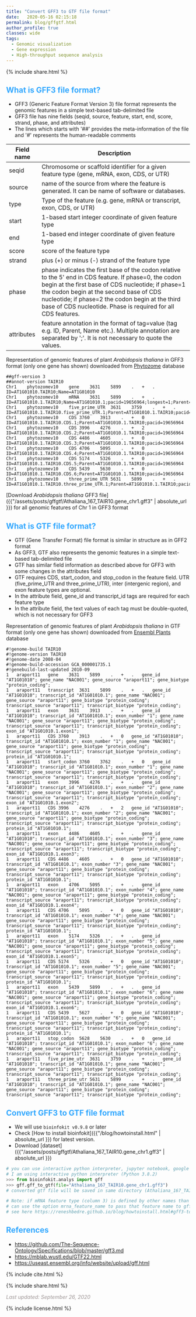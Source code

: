 ```yaml
---
title: "Convert GFF3 to GTF file format"
date:   2020-05-16 02:15:18
permalink: blog/gffgtf.html
author_profile: true
classes: wide
tags:
  - Genomic visualization
  - Gene expression
  - High-throughput sequence analysis
---
```


<p>
{% include  share.html %}
</p>

## <span style="color:#33a8ff">What is GFF3 file format?</span>
- GFF3 (Generic Feature Format Version 3) file format represents the genomic features in a simple text-based tab-delimited file
- GFF3 file has nine fields (seqid, source, feature, start, end, score, strand, phase, and attributes)
- The lines which starts with '##' provides the meta-information of the file and '#' represents the human-readable 
  comments

| Field name | Description |
|----|----|
| seqid | Chromosome or scaffold identifier for a given feature type (gene, mRNA, exon, CDS, or UTR) |
| source | name of the source from where the feature is generated. It can be name of software or databases.|
| type  | Type of the feature (e.g. gene, mRNA or transcript, exon, CDS, or UTR) |
| start | 1-based start integer coordinate of given feature type |
| end | 1-based end integer coordinate of given feature type |
| score | score of the feature type |
| strand | plus (+) or minus (-) strand of the feature type |
| phase | phase indicates the first base of the codon relative to the 5' end in CDS feature. If phase=0, the codon begin at the first base of CDS nucleotide; if phase=1 the codon begin at the second base of CDS nucleotide; if phase=2 the codon begin at the third base of CDS nucleotide. Phase is required for all CDS features.|
| attributes | feature annotation in the format of tag=value (tag e.g. ID, Parent, Name etc.). Multiple annotation are separated by ';'. It is not necessary to quote the values. |

Representation of genomic features of plant <i>Arabidopsis thaliana</i> in GFF3 format (only one gene has shown) downloaded from
<a href="https://phytozome.jgi.doe.gov/pz/portal.html">Phytozome</a> database

```
##gff-version 3
##annot-version TAIR10
Chr1	phytozomev10	gene	3631	5899	.	+	.	ID=AT1G01010.TAIR10;Name=AT1G01010
Chr1	phytozomev10	mRNA	3631	5899	.	+	.	ID=AT1G01010.1.TAIR10;Name=AT1G01010.1;pacid=19656964;longest=1;Parent=AT1G01010.TAIR10
Chr1	phytozomev10	five_prime_UTR	3631	3759	.	+	.	ID=AT1G01010.1.TAIR10.five_prime_UTR.1;Parent=AT1G01010.1.TAIR10;pacid=19656964
Chr1	phytozomev10	CDS	3760	3913	.	+	0	ID=AT1G01010.1.TAIR10.CDS.1;Parent=AT1G01010.1.TAIR10;pacid=19656964
Chr1	phytozomev10	CDS	3996	4276	.	+	2	ID=AT1G01010.1.TAIR10.CDS.2;Parent=AT1G01010.1.TAIR10;pacid=19656964
Chr1	phytozomev10	CDS	4486	4605	.	+	0	ID=AT1G01010.1.TAIR10.CDS.3;Parent=AT1G01010.1.TAIR10;pacid=19656964
Chr1	phytozomev10	CDS	4706	5095	.	+	0	ID=AT1G01010.1.TAIR10.CDS.4;Parent=AT1G01010.1.TAIR10;pacid=19656964
Chr1	phytozomev10	CDS	5174	5326	.	+	0	ID=AT1G01010.1.TAIR10.CDS.5;Parent=AT1G01010.1.TAIR10;pacid=19656964
Chr1	phytozomev10	CDS	5439	5630	.	+	0	ID=AT1G01010.1.TAIR10.CDS.6;Parent=AT1G01010.1.TAIR10;pacid=19656964
Chr1	phytozomev10	three_prime_UTR	5631	5899	.	+	.	ID=AT1G01010.1.TAIR10.three_prime_UTR.1;Parent=AT1G01010.1.TAIR10;pacid=19656964
```

[Download <i>Arabidopsis thaliana</i> GFF3 file]({{"/assets/posts/gffgtf/Athaliana_167_TAIR10.gene_chr1.gff3" | absolute_url }}) for all genomic
features of Chr 1 in GFF3 format

## <span style="color:#33a8ff">What is GTF file format?</span>
- GTF (Gene Transfer Format) file format is similar in structure as in GFF2 format
- As GFF3, GTF also represents the genomic features in a simple text-based tab-delimited file
- GTF has similar field information as described above for GFF3 with some changes in the attributes field
- GTF requires CDS, start_codon, and stop_codon in the feature field. UTR (five_prime_UTR and three_prime_UTR), inter (intergenic region), and exon feature types are optional.
- In the attribute field, gene_id and transcript_id tags are required for each feature type
- In the attribute field, the text values of each tag must be double-quoted, which is not necessary for GFF3

Representation of genomic features of plant <i>Arabidopsis thaliana</i> in GTF format (only one gene has shown) downloaded from
<a href="https://plants.ensembl.org/index.html">Ensembl Plants</a> database
```
#!genome-build TAIR10
#!genome-version TAIR10
#!genome-date 2008-04
#!genome-build-accession GCA_000001735.1
#!genebuild-last-updated 2010-09
1	araport11	gene	3631	5899	.	+	.	gene_id "AT1G01010"; gene_name "NAC001"; gene_source "araport11"; gene_biotype "protein_coding";
1	araport11	transcript	3631	5899	.	+	.	gene_id "AT1G01010"; transcript_id "AT1G01010.1"; gene_name "NAC001"; gene_source "araport11"; gene_biotype "protein_coding"; transcript_source "araport11"; transcript_biotype "protein_coding";
1	araport11	exon	3631	3913	.	+	.	gene_id "AT1G01010"; transcript_id "AT1G01010.1"; exon_number "1"; gene_name "NAC001"; gene_source "araport11"; gene_biotype "protein_coding"; transcript_source "araport11"; transcript_biotype "protein_coding"; exon_id "AT1G01010.1.exon1";
1	araport11	CDS	3760	3913	.	+	0	gene_id "AT1G01010"; transcript_id "AT1G01010.1"; exon_number "1"; gene_name "NAC001"; gene_source "araport11"; gene_biotype "protein_coding"; transcript_source "araport11"; transcript_biotype "protein_coding"; protein_id "AT1G01010.1";
1	araport11	start_codon	3760	3762	.	+	0	gene_id "AT1G01010"; transcript_id "AT1G01010.1"; exon_number "1"; gene_name "NAC001"; gene_source "araport11"; gene_biotype "protein_coding"; transcript_source "araport11"; transcript_biotype "protein_coding";
1	araport11	exon	3996	4276	.	+	.	gene_id "AT1G01010"; transcript_id "AT1G01010.1"; exon_number "2"; gene_name "NAC001"; gene_source "araport11"; gene_biotype "protein_coding"; transcript_source "araport11"; transcript_biotype "protein_coding"; exon_id "AT1G01010.1.exon2";
1	araport11	CDS	3996	4276	.	+	2	gene_id "AT1G01010"; transcript_id "AT1G01010.1"; exon_number "2"; gene_name "NAC001"; gene_source "araport11"; gene_biotype "protein_coding"; transcript_source "araport11"; transcript_biotype "protein_coding"; protein_id "AT1G01010.1";
1	araport11	exon	4486	4605	.	+	.	gene_id "AT1G01010"; transcript_id "AT1G01010.1"; exon_number "3"; gene_name "NAC001"; gene_source "araport11"; gene_biotype "protein_coding"; transcript_source "araport11"; transcript_biotype "protein_coding"; exon_id "AT1G01010.1.exon3";
1	araport11	CDS	4486	4605	.	+	0	gene_id "AT1G01010"; transcript_id "AT1G01010.1"; exon_number "3"; gene_name "NAC001"; gene_source "araport11"; gene_biotype "protein_coding"; transcript_source "araport11"; transcript_biotype "protein_coding"; protein_id "AT1G01010.1";
1	araport11	exon	4706	5095	.	+	.	gene_id "AT1G01010"; transcript_id "AT1G01010.1"; exon_number "4"; gene_name "NAC001"; gene_source "araport11"; gene_biotype "protein_coding"; transcript_source "araport11"; transcript_biotype "protein_coding"; exon_id "AT1G01010.1.exon4";
1	araport11	CDS	4706	5095	.	+	0	gene_id "AT1G01010"; transcript_id "AT1G01010.1"; exon_number "4"; gene_name "NAC001"; gene_source "araport11"; gene_biotype "protein_coding"; transcript_source "araport11"; transcript_biotype "protein_coding"; protein_id "AT1G01010.1";
1	araport11	exon	5174	5326	.	+	.	gene_id "AT1G01010"; transcript_id "AT1G01010.1"; exon_number "5"; gene_name "NAC001"; gene_source "araport11"; gene_biotype "protein_coding"; transcript_source "araport11"; transcript_biotype "protein_coding"; exon_id "AT1G01010.1.exon5";
1	araport11	CDS	5174	5326	.	+	0	gene_id "AT1G01010"; transcript_id "AT1G01010.1"; exon_number "5"; gene_name "NAC001"; gene_source "araport11"; gene_biotype "protein_coding"; transcript_source "araport11"; transcript_biotype "protein_coding"; protein_id "AT1G01010.1";
1	araport11	exon	5439	5899	.	+	.	gene_id "AT1G01010"; transcript_id "AT1G01010.1"; exon_number "6"; gene_name "NAC001"; gene_source "araport11"; gene_biotype "protein_coding"; transcript_source "araport11"; transcript_biotype "protein_coding"; exon_id "AT1G01010.1.exon6";
1	araport11	CDS	5439	5627	.	+	0	gene_id "AT1G01010"; transcript_id "AT1G01010.1"; exon_number "6"; gene_name "NAC001"; gene_source "araport11"; gene_biotype "protein_coding"; transcript_source "araport11"; transcript_biotype "protein_coding"; protein_id "AT1G01010.1";
1	araport11	stop_codon	5628	5630	.	+	0	gene_id "AT1G01010"; transcript_id "AT1G01010.1"; exon_number "6"; gene_name "NAC001"; gene_source "araport11"; gene_biotype "protein_coding"; transcript_source "araport11"; transcript_biotype "protein_coding";
1	araport11	five_prime_utr	3631	3759	.	+	.	gene_id "AT1G01010"; transcript_id "AT1G01010.1"; gene_name "NAC001"; gene_source "araport11"; gene_biotype "protein_coding"; transcript_source "araport11"; transcript_biotype "protein_coding";
1	araport11	three_prime_utr	5631	5899	.	+	.	gene_id "AT1G01010"; transcript_id "AT1G01010.1"; gene_name "NAC001"; gene_source "araport11"; gene_biotype "protein_coding"; transcript_source "araport11"; transcript_biotype "protein_coding";
```

<!-- [Download <i>Arabidopsis thaliana</i> GTF file]({{"/assets/posts/gffgtf/Athaliana_TAIR10.gene_chr1.gtf" | absolute_url }}) for all genomic
features of Chr 1 in GTF format (file size more than git minimum quota)-->

## <span style="color:#33a8ff">Convert GFF3 to GTF file format</span>
- We will use `bioinfokit v0.9.8` or later
- Check [How to install bioinfokit]({{"/blog/howtoinstall.html" | absolute_url }}) for latest version.
- Download [dataset]({{"/assets/posts/gffgtf/Athaliana_167_TAIR10.gene_chr1.gff3" | absolute_url }})

```python
# you can use interactive python interpreter, jupyter notebook, google colab, spyder or python code
# I am using interactive python interpreter (Python 3.8.2)
>>> from bioinfokit.analys import gff
>>> gff.gff_to_gtf(file="Athaliana_167_TAIR10.gene_chr1.gff3")
# converted gtf file will be saved in same directory (Athaliana_167_TAIR10.gene_chr1.gtf)

# Note: if mRNA feature type (column 3) is defined by other names than 'mRNA' or 'transcript' in your GFF3 file, you
# can use the option mrna_feature_name to pass that feature name to gff_to_gtf
# see here https://reneshbedre.github.io/blog/howtoinstall.html#gff3-to-gtf-file-format-conversion
```


## <span style="color:#33a8ff">References</span>
- https://github.com/The-Sequence-Ontology/Specifications/blob/master/gff3.md
- https://mblab.wustl.edu/GTF22.html
- https://useast.ensembl.org/info/website/upload/gff.html

<p>
{% include  cite.html %}
</p>

<p>
{% include  share.html %}
</p>

<span style="color:#9e9696"><i> Last updated: September 26, 2020</i> </span>

<p>
{% include  license.html %}
</p>